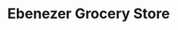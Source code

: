 ---
title: "Ebenezer Grocery Store"
url: /indianapolis/ebenezer-grocery-store/
shop: supermarket
---